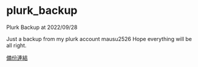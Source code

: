 # plurk_backup
Plurk Backup at 2022/09/28

Just a backup from my plurk account mausu2526
Hope everything will be all right.

[備份連結](https://immortalmice.github.io/plurk_backup/)
